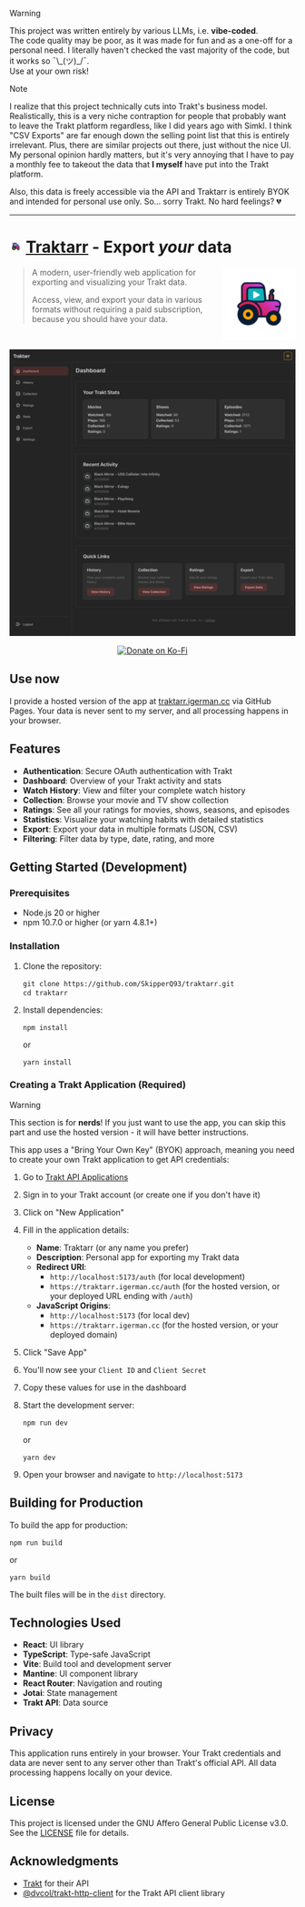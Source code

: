 > [!WARNING]
> This project was written entirely by various LLMs, i.e. **vibe-coded**.  
> The code quality may be poor, as it was made for fun and as a one-off for a personal need. I literally haven't checked the vast majority of the code, but it works so ¯\\\_(ツ)\_/¯.  
> Use at your own risk!

> [!NOTE]
> I realize that this project technically cuts into Trakt's business model. Realistically, this is a very niche contraption for people that probably want to leave the Trakt platform regardless, like I did years ago with Simkl. I think "CSV Exports" are far enough down the selling point list that this is entirely irrelevant. Plus, there are similar projects out there, just without the nice UI. My personal opinion hardly matters, but it's very annoying that I have to pay a monthly fee to takeout the data that **I myself** have put into the Trakt platform.
>
> Also, this data is freely accessible via the API and Traktarr is entirely BYOK and intended for personal use only. So... sorry Trakt. No hard feelings? 💔

---

# [<img src="public/favicons/android-icon-48x48.png" alt='Ugly ahh tractor' height="22">](//traktarr.igerman.cc) [Traktarr](//traktarr.igerman.cc) - Export *your* data

<img src="public/favicons/android-icon-144x144.png" alt="Ugly ahh tractor" height="128" align="right"/>

> A modern, user-friendly web application for exporting and visualizing your Trakt data.
> 
> Access, view, and export your data in various formats without requiring a paid subscription, because you should have your data.

<br>
<p align="center">
<img src="screenshot.webp" alt="Screenshot of the app"/>
  <div align="center">	
  
[<img src="https://cdn.prod.website-files.com/5c14e387dab576fe667689cf/670f5a0171bfb928b21a7e00_support_me_on_kofi_beige-p-500.png" alt='Donate on Ko-Fi' height="48">](//ko-fi.com/vizzy)
    
  </div>
</p>
<!-- ![image](https://github.com/user-attachments/assets/c27529cb-5f45-40ef-8ad3-8a1b8aca6e33) -->

## Use now

I provide a hosted version of the app at [traktarr.igerman.cc](https://traktarr.igerman.cc) via GitHub Pages. Your data is never sent to my server, and all processing happens in your browser.

## Features

- **Authentication**: Secure OAuth authentication with Trakt
- **Dashboard**: Overview of your Trakt activity and stats
- **Watch History**: View and filter your complete watch history
- **Collection**: Browse your movie and TV show collection
- **Ratings**: See all your ratings for movies, shows, seasons, and episodes
- **Statistics**: Visualize your watching habits with detailed statistics
- **Export**: Export your data in multiple formats (JSON, CSV)
- **Filtering**: Filter data by type, date, rating, and more

## Getting Started (Development)

### Prerequisites

- Node.js 20 or higher
- npm 10.7.0 or higher (or yarn 4.8.1+)

### Installation

1. Clone the repository:
   ```
   git clone https://github.com/SkipperQ93/traktarr.git
   cd traktarr
   ```

2. Install dependencies:
   ```
   npm install
   ```
   or
   ```
   yarn install
   ```

### Creating a Trakt Application (Required)

> [!WARNING]
> This section is for **nerds**! If you just want to use the app, you can skip this part and use the hosted version - it will have better instructions.

This app uses a "Bring Your Own Key" (BYOK) approach, meaning you need to create your own Trakt application to get API credentials:

1. Go to [Trakt API Applications](https://trakt.tv/oauth/applications)
2. Sign in to your Trakt account (or create one if you don't have it)
3. Click on "New Application"
4. Fill in the application details:
   - **Name**: Traktarr (or any name you prefer)
   - **Description**: Personal app for exporting my Trakt data
   - **Redirect URI**:
     - `http://localhost:5173/auth` (for local development)
     - `https://traktarr.igerman.cc/auth` (for the hosted version, or your deployed URL ending with `/auth`)
   - **JavaScript Origins**:
     - `http://localhost:5173` (for local dev)
     - `https://traktarr.igerman.cc` (for the hosted version, or your deployed domain)
5. Click "Save App"
6. You'll now see your `Client ID` and `Client Secret`
7. Copy these values for use in the dashboard

8. Start the development server:
   ```
   npm run dev
   ```
   or
   ```
   yarn dev
   ```

9. Open your browser and navigate to `http://localhost:5173`

## Building for Production

To build the app for production:

```
npm run build
```
or
```
yarn build
```

The built files will be in the `dist` directory.

## Technologies Used

- **React**: UI library
- **TypeScript**: Type-safe JavaScript
- **Vite**: Build tool and development server
- **Mantine**: UI component library
- **React Router**: Navigation and routing
- **Jotai**: State management
- **Trakt API**: Data source

## Privacy

This application runs entirely in your browser. Your Trakt credentials and data are never sent to any server other than Trakt's official API. All data processing happens locally on your device.

## License

This project is licensed under the GNU Affero General Public License v3.0. See the [LICENSE](LICENSE) file for details.

## Acknowledgments

- [Trakt](https://trakt.tv/) for their API
- [@dvcol/trakt-http-client](https://github.com/dvcol/trakt-http-client) for the Trakt API client library
